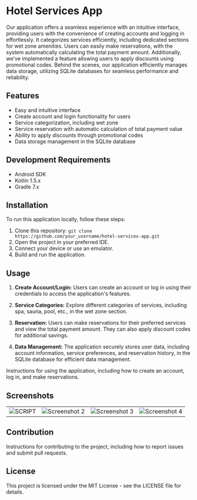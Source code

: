 # Hotel Services App

Our application offers a seamless experience with an intuitive interface, providing users with the convenience of creating accounts and logging in effortlessly. It categorizes services efficiently, including dedicated sections for wet zone amenities. Users can easily make reservations, with the system automatically calculating the total payment amount. Additionally, we've implemented a feature allowing users to apply discounts using promotional codes. Behind the scenes, our application efficiently manages data storage, utilizing SQLite databases for seamless performance and reliability.

## Features

- Easy and intuitive interface
- Create account and login functionality for users
- Service categorization, including wet zone
- Service reservation with automatic calculation of total payment value
- Ability to apply discounts through promotional codes
- Data storage management in the SQLite database
  
## Development Requirements

- Android SDK
- Kotlin 1.5.x
- Gradle 7.x

## Installation

To run this application locally, follow these steps:

1. Clone this repository: `git clone https://github.com/your_username/hotel-services-app.git`
2. Open the project in your preferred IDE.
3. Connect your device or use an emulator.
4. Build and run the application.

## Usage

1. **Create Account/Login:** Users can create an account or log in using their credentials to access the application's features.

2. **Service Categories:** Explore different categories of services, including spa, sauna, pool, etc., in the wet zone section.

3. **Reservation:** Users can make reservations for their preferred services and view the total payment amount. They can also apply discount codes for additional savings.

4. **Data Management:** The application securely stores user data, including account information, service preferences, and reservation history, in the SQLite database for efficient data management.


Instructions for using the application, including how to create an account, log in, and make reservations.

## Screenshots

<table>
  <tr>
    <td align="center"><img src="https://res.cloudinary.com/dznbdyjwy/image/upload/v1716947069/creat_jejzzj.png" alt="SCRIPT"></td>
    <td align="center"><img src="https://res.cloudinary.com/dznbdyjwy/image/upload/v1716947069/login_ri5yuo.png" alt="Screenshot 2"></td>
    <td align="center"><img src="https://res.cloudinary.com/dznbdyjwy/image/upload/v1716947068/cart_ddw5cn.png" alt="Screenshot 3"></td>
    <td align="center"><img src="https://res.cloudinary.com/dznbdyjwy/image/upload/v1716947068/buy_ccemxq.png" alt="Screenshot 4"></td>
  </tr>
</table>


## Contribution

Instructions for contributing to the project, including how to report issues and submit pull requests.

## License

This project is licensed under the MIT License - see the LICENSE file for details.
